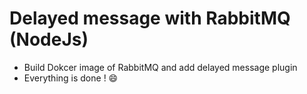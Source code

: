 # Delayed message with RabbitMQ (NodeJs)

- Build Dokcer image of RabbitMQ and add delayed message plugin
- Everything is done ! 😄
